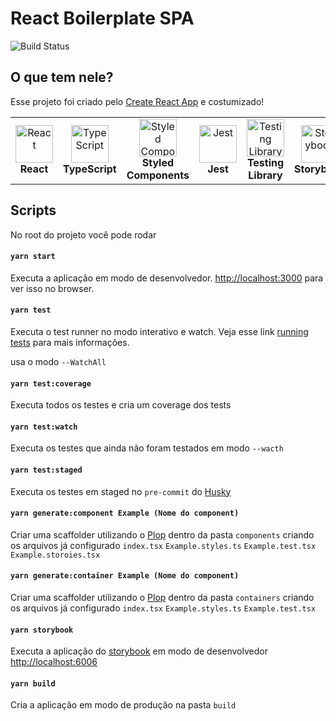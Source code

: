 # React Boilerplate SPA

![Build Status](https://github.com/jadir-junior/boilerplate-spa-react/workflows/ci/badge.svg)

## O que tem nele?

Esse projeto foi criado pelo [Create React App](https://github.com/facebook/create-react-app) e costumizado!

<table>
    <tbody>
        <tr>
            <td align="center" valign="middle">
                <div>
                    <a href="https://www.typescriptlang.org/">
                        <img width="60" src="https://d33wubrfki0l68.cloudfront.net/32c5cdaaf45e386876bb7ce3566e5d879cc4b4d4/fa525/img/tech/react.svg" alt="React" />
                    </a>
                </div>
                <strong>React</strong>
            </td>
            <td align="center" valign="middle">
                <div>
                    <a href="https://www.typescriptlang.org/">
                        <img width="60" src="https://d33wubrfki0l68.cloudfront.net/07af715eab99df113bc0fe926dcfb3bd5b4e465c/9a37d/img/tech/typescript.svg" alt="TypeScript" />
                    </a>
                </div>
                <strong>TypeScript</strong>
            </td>
            <td align="center" valign="middle">
                <div>
                <a href="https://styled-components.com/">
                    <img width="60" src="https://avatars2.githubusercontent.com/u/20658825?s=200&v=4" alt="Styled Components" />
                </a>
                </div>
                <strong>Styled <br/> Components</strong>
            </td>
            <td align="center" valign="middle">
                <div>
                    <a href="https://jestjs.io/">
                        <img width="60" src="https://d33wubrfki0l68.cloudfront.net/32d23faf39242160063c03836baed91954d051f0/decb4/img/tech/jest.svg" alt="Jest" />
                    </a>
                </div>
                <strong>Jest</strong>
            </td>
            <td align="center" valign="middle">
                <div>
                    <a href="https://testing-library.com/">
                        <img width="60" src="https://d33wubrfki0l68.cloudfront.net/d8252a1a8dedc92cdb69ee5c022cd91c67e3af4e/51dd8/img/tech/rtl.svg"  alt="Testing Library" />
                    </a>
                </div>
                <strong>Testing <br/> Library</strong>
            </td>
            <td align="center" valign="middle">
                <div>
                    <a href="https://storybook.js.org/">
                        <img width="60" src="https://d33wubrfki0l68.cloudfront.net/eb4093fae6d1e1d692a391773da8da72852c2988/8a1d0/img/tech/storybook.svg" alt="Storybook" />
                    </a>
                </div>
                <strong>Storybook</strong>
            </td>
             <td align="center" valign="middle">
                <div>
                    <a href="https://eslint.org/">
                        <img width="60" src="https://eslint.org/assets/img/favicon.512x512.png" alt="ESLint" />
                    </a>
                </div>
                <strong>ESLint</strong>
            </td>
             <td align="center" valign="middle">
                <div>
                    <a href="https://prettier.io/">
                        <img width="60" src="https://avatars1.githubusercontent.com/u/25822731?s=280&v=4" alt="Prettier" />
                    </a>
                </div>
                <strong>Prettier</strong>
            </td>
             <td align="center" valign="middle">
                <div>
                    <a href="https://plopjs.com/">
                        <img width="60" src="https://spectrum.imgix.net/communities/62c3818a-cb4c-4d99-840d-6cccd2e3ec87/Plop-Logo.PNG.0.899688076050545?w=256&h=256&dpr=2&auto=compress&expires=1599696000000&ixlib=js-1.3.0&s=2b0738b48980d131d9b6aba14347d3be" alt="Plop" />
                    </a>
                </div>
                <strong>Plop</strong>
            </td>
             <td align="center" valign="middle">
                <div>
                    <a href="https://plopjs.com/">
                        <img width="60" src="https://user-images.githubusercontent.com/56288/58110630-8a3c1080-7bb5-11e9-8f16-afa391dc4223.jpg" alt="Babel" />
                    </a>
                </div>
                <strong>Babel</strong>
            </td>
        </tr>
    </tbody>

</table>

## Scripts

No root do projeto você pode rodar

#### `yarn start`

Executa a aplicação em modo de desenvolvedor.
[http://localhost:3000](http://localhost:3000) para ver isso no browser.

#### `yarn test`

Executa o test runner no modo interativo e watch.
Veja esse link [running tests](https://facebook.github.io/create-react-app/docs/running-tests) para mais informações.

usa o modo `--WatchAll`

#### `yarn test:coverage`

Executa todos os testes e cria um coverage dos tests

#### `yarn test:watch`

Executa os testes que ainda não foram testados em modo `--wacth`

#### `yarn test:staged`

Executa os testes em staged no `pre-commit` do [Husky](https://typicode.github.io/husky/#/)

#### `yarn generate:component Example (Nome do component)`

Criar uma scaffolder utilizando o [Plop](https://plopjs.com/) dentro da pasta `components` criando os arquivos já configurado
`index.tsx`
`Example.styles.ts`
`Example.test.tsx`
`Example.storoies.tsx`

#### `yarn generate:container Example (Nome do component)`

Criar uma scaffolder utilizando o [Plop](https://plopjs.com/) dentro da pasta `containers` criando os arquivos já configurado
`index.tsx`
`Example.styles.ts`
`Example.test.tsx`

#### `yarn storybook`

Executa a aplicação do [storybook](https://storybook.js.org/) em modo de desenvolvedor [http://localhost:6006](https://localhost:6006)

#### `yarn build`

Cria a aplicação em modo de produção na pasta `build`
